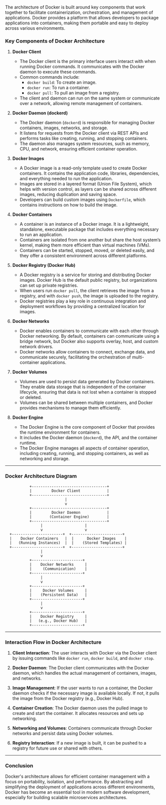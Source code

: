 The architecture of Docker is built around key components that work together to facilitate containerization, orchestration, and management of applications. Docker provides a platform that allows developers to package applications into containers, making them portable and easy to deploy across various environments.

### Key Components of Docker Architecture

1. **Docker Client**
   - The Docker client is the primary interface users interact with when running Docker commands. It communicates with the Docker daemon to execute these commands.
   - Common commands include:
     - `docker build`: To create an image.
     - `docker run`: To run a container.
     - `docker pull`: To pull an image from a registry.
   - The client and daemon can run on the same system or communicate over a network, allowing remote management of containers.

2. **Docker Daemon (dockerd)**
   - The Docker daemon (`dockerd`) is responsible for managing Docker containers, images, networks, and storage.
   - It listens for requests from the Docker client via REST APIs and performs tasks like creating, running, and stopping containers.
   - The daemon also manages system resources, such as memory, CPU, and network, ensuring efficient container operation.

3. **Docker Images**
   - A Docker image is a read-only template used to create Docker containers. It contains the application code, libraries, dependencies, and everything needed to run the application.
   - Images are stored in a layered format (Union File System), which helps with version control, as layers can be shared across different images, reducing duplication and saving space.
   - Developers can build custom images using `Dockerfile`, which contains instructions on how to build the image.

4. **Docker Containers**
   - A container is an instance of a Docker image. It is a lightweight, standalone, executable package that includes everything necessary to run an application.
   - Containers are isolated from one another but share the host system’s kernel, making them more efficient than virtual machines (VMs).
   - Containers can be started, stopped, moved, or deleted easily, and they offer a consistent environment across different platforms.

5. **Docker Registry (Docker Hub)**
   - A Docker registry is a service for storing and distributing Docker images. Docker Hub is the default public registry, but organizations can set up private registries.
   - When users run `docker pull`, the client retrieves the image from a registry, and with `docker push`, the image is uploaded to the registry.
   - Docker registries play a key role in continuous integration and deployment workflows by providing a centralized location for images.

6. **Docker Networks**
   - Docker enables containers to communicate with each other through Docker networking. By default, containers can communicate using a bridge network, but Docker also supports overlay, host, and custom network drivers.
   - Docker networks allow containers to connect, exchange data, and communicate securely, facilitating the orchestration of multi-container applications.

7. **Docker Volumes**
   - Volumes are used to persist data generated by Docker containers. They enable data storage that is independent of the container lifecycle, ensuring that data is not lost when a container is stopped or deleted.
   - Volumes can be shared between multiple containers, and Docker provides mechanisms to manage them efficiently.

8. **Docker Engine**
   - The Docker Engine is the core component of Docker that provides the runtime environment for containers.
   - It includes the Docker daemon (`dockerd`), the API, and the container runtime.
   - The Docker Engine manages all aspects of container operation, including creating, running, and stopping containers, as well as networking and storage.

---

### Docker Architecture Diagram

```
           +----------------------------------+
           |         Docker Client            |
           +----------------------------------+
                           |
                           v
           +----------------------------------+
           |         Docker Daemon            |
           |        (Container Engine)        |
           +----------------------------------+
                |                   |
                v                   v
  +-----------------------+  +-----------------------+
  |    Docker Containers   |  |      Docker Images    |
  |   (Running Instances)  |  |    (Stored Templates) |
  +-----------------------+  +-----------------------+
                |
                v
           +-----------------------+
           |    Docker Networks     |
           |     (Communication)    |
           +-----------------------+
                |
                v
           +-----------------------+
           |     Docker Volumes     |
           |    (Persistent Data)   |
           +-----------------------+
                |
                v
           +-----------------------+
           |    Docker Registry     |
           |   (e.g., Docker Hub)   |
           +-----------------------+
```

---

### Interaction Flow in Docker Architecture

1. **Client Interaction**: The user interacts with Docker via the Docker client by issuing commands like `docker run`, `docker build`, and `docker stop`.
   
2. **Docker Daemon**: The Docker client communicates with the Docker daemon, which handles the actual management of containers, images, and networks.

3. **Image Management**: If the user wants to run a container, the Docker daemon checks if the necessary image is available locally. If not, it pulls the image from the Docker registry (e.g., Docker Hub).

4. **Container Creation**: The Docker daemon uses the pulled image to create and start the container. It allocates resources and sets up networking.

5. **Networking and Volumes**: Containers communicate through Docker networks and persist data using Docker volumes.

6. **Registry Interaction**: If a new image is built, it can be pushed to a registry for future use or shared with others.

---

### Conclusion

Docker's architecture allows for efficient container management with a focus on portability, isolation, and performance. By abstracting and simplifying the deployment of applications across different environments, Docker has become an essential tool in modern software development, especially for building scalable microservices architectures.
